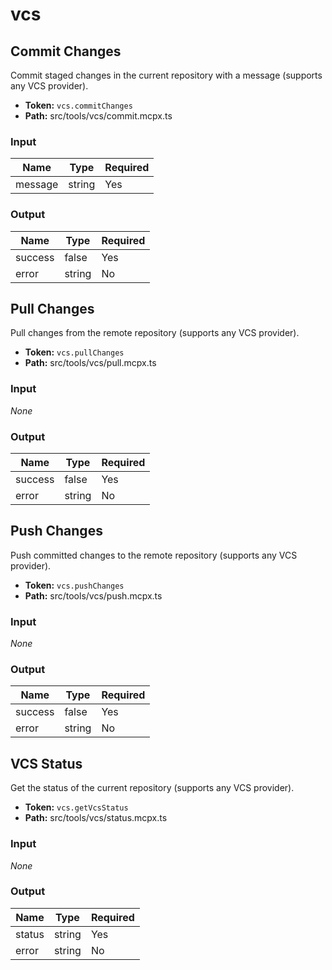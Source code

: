# vcs

## Commit Changes

Commit staged changes in the current repository with a message (supports any VCS provider).

* **Token:** `vcs.commitChanges`
* **Path:** src/tools/vcs/commit.mcpx.ts

### Input
| Name | Type | Required |
| --- | --- | --- |
| message | string | Yes |

### Output
| Name | Type | Required |
| --- | --- | --- |
| success | false | Yes |
| error | string | No |

## Pull Changes

Pull changes from the remote repository (supports any VCS provider).

* **Token:** `vcs.pullChanges`
* **Path:** src/tools/vcs/pull.mcpx.ts

### Input
_None_

### Output
| Name | Type | Required |
| --- | --- | --- |
| success | false | Yes |
| error | string | No |

## Push Changes

Push committed changes to the remote repository (supports any VCS provider).

* **Token:** `vcs.pushChanges`
* **Path:** src/tools/vcs/push.mcpx.ts

### Input
_None_

### Output
| Name | Type | Required |
| --- | --- | --- |
| success | false | Yes |
| error | string | No |

## VCS Status

Get the status of the current repository (supports any VCS provider).

* **Token:** `vcs.getVcsStatus`
* **Path:** src/tools/vcs/status.mcpx.ts

### Input
_None_

### Output
| Name | Type | Required |
| --- | --- | --- |
| status | string | Yes |
| error | string | No |

